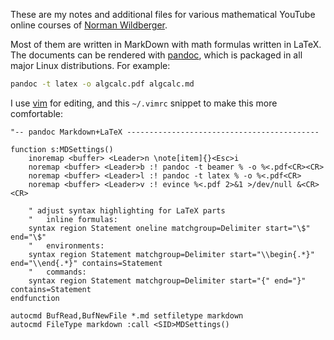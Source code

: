 These are my notes and additional files for various mathematical YouTube online courses of
[Norman Wildberger](https://www.youtube.com/channel/UCXl0Zbk8_rvjyLwAR-Xh9pQ).

Most of them are written in MarkDown with math formulas written in LaTeX. The
documents can be rendered with [pandoc](http://pandoc.org/), which is packaged
in all major Linux distributions. For example:

```sh
pandoc -t latex -o algcalc.pdf algcalc.md
```

I use [vim](http://www.vim.org/) for editing, and this `~/.vimrc` snippet to
make this more comfortable:

```
"-- pandoc Markdown+LaTeX -------------------------------------------

function s:MDSettings()
    inoremap <buffer> <Leader>n \note[item]{}<Esc>i
    noremap <buffer> <Leader>b :! pandoc -t beamer % -o %<.pdf<CR><CR>
    noremap <buffer> <Leader>l :! pandoc -t latex % -o %<.pdf<CR>
    noremap <buffer> <Leader>v :! evince %<.pdf 2>&1 >/dev/null &<CR><CR>

    " adjust syntax highlighting for LaTeX parts
    "   inline formulas:
    syntax region Statement oneline matchgroup=Delimiter start="\$" end="\$"
    "   environments:
    syntax region Statement matchgroup=Delimiter start="\\begin{.*}" end="\\end{.*}" contains=Statement
    "   commands:
    syntax region Statement matchgroup=Delimiter start="{" end="}" contains=Statement
endfunction

autocmd BufRead,BufNewFile *.md setfiletype markdown
autocmd FileType markdown :call <SID>MDSettings()
```

